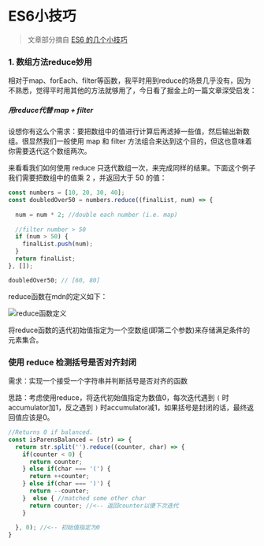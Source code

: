 # ES6小技巧

> 文章部分摘自 [ES6 的几个小技巧](https://juejin.im/post/5ab9a8196fb9a028b86e0615) 

### 1. 数组方法reduce妙用

相对于map、forEach、filter等函数，我平时用到reduce的场景几乎没有，因为不熟悉，觉得平时用其他的方法就够用了，今日看了掘金上的一篇文章深受启发：

##### 用reduce代替 map + filter

设想你有这么个需求：要把数组中的值进行计算后再滤掉一些值，然后输出新数组。很显然我们一般使用 map 和 filter 方法组合来达到这个目的，但这也意味着你需要迭代这个数组两次。

来看看我们如何使用 reduce 只迭代数组一次，来完成同样的结果。下面这个例子我们需要把数组中的值乘 2 ，并返回大于 50 的值：

```javascript
const numbers = [10, 20, 30, 40];
const doubledOver50 = numbers.reduce((finalList, num) => {
  
  num = num * 2; //double each number (i.e. map)
  
  //filter number > 50
  if (num > 50) {
    finalList.push(num);
  }
  return finalList;
}, []);

doubledOver50; // [60, 80]
```

reduce函数在mdn的定义如下：

![reduce函数定义](http://oxx2s9vy2.bkt.clouddn.com/reduce%E5%87%BD%E6%95%B0%E5%AE%9A%E4%B9%89.png)

将reduce函数的迭代初始值指定为一个空数组(即第二个参数)来存储满足条件的元素集合。

### 使用 reduce 检测括号是否对齐封闭

需求：实现一个接受一个字符串并判断括号是否对齐的函数

思路：考虑使用reduce，将迭代初始值指定为数值0，每次迭代遇到 `(` 时accumulator加1，反之遇到 `)` 时accumulator减1，如果括号是封闭的话，最终返回值应该是0。

```javascript
//Returns 0 if balanced.
const isParensBalanced = (str) => {
  return str.split('').reduce((counter, char) => {
    if(counter < 0) {
      return counter;
    } else if(char === '(') {
      return ++counter;
    } else if(char === ')') {
      return --counter;
    }  else { //matched some other char
      return counter; //<-- 返回counter以便下次迭代
    }
    
  }, 0); //<-- 初始值指定为0
}
```

